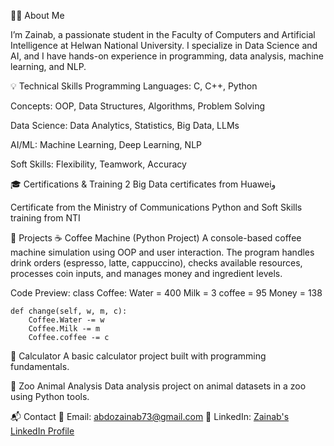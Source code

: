 👩‍💻 About Me

I’m Zainab, a passionate student in the Faculty of Computers and Artificial Intelligence at Helwan National University. I specialize in Data Science and AI, and I have hands-on experience in programming, data analysis, machine learning, and NLP.

💡 Technical Skills
Programming Languages: C, C++, Python

Concepts: OOP, Data Structures, Algorithms, Problem Solving

Data Science: Data Analytics, Statistics, Big Data, LLMs

AI/ML: Machine Learning, Deep Learning, NLP

Soft Skills: Flexibility, Teamwork, Accuracy

🎓 Certifications & Training
2 Big Data certificates from Huaweiو

Certificate from the Ministry of Communications
Python and Soft Skills training from NTI

📁 Projects
☕ Coffee Machine (Python Project)
A console-based coffee machine simulation using OOP and user interaction.
The program handles drink orders (espresso, latte, cappuccino), checks available resources, processes coin inputs, and manages money and ingredient levels.

Code Preview:
class Coffee:
    Water = 400
    Milk = 3
    coffee = 95
    Money = 138

    def change(self, w, m, c):
        Coffee.Water -= w
        Coffee.Milk -= m
        Coffee.coffee -= c
🧮 Calculator
A basic calculator project built with programming fundamentals.

🦁 Zoo Animal Analysis
Data analysis project on animal datasets in a zoo using Python tools.

📬 Contact
📧 Email: abdozainab73@gmail.com
🔗 LinkedIn: [Zainab's LinkedIn Profile](https://www.linkedin.com/in/zainab-abdo-65948832a?utm_source=share&utm_campaign=share_via&utm_content=profile&utm_medium=android_app)

